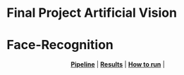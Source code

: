 # Final Project Artificial Vision
# Face-Recognition

<div align="center">
  <a href="#Pipeline"><b>Pipeline</b></a> |
  <a href="#Results"><b>Results</b></a> |
  <a href="#How to run"><b>How to run</b></a> |

</div>

